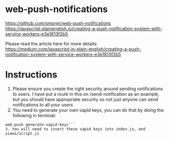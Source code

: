 # web-push-notifications

<https://github.com/smpnjn/web-push-notifications>
<https://javascript.plainenglish.io/creating-a-push-notification-system-with-service-workers-e3e1813f2b5>

Please read the article here for more details: https://medium.com/javascript-in-plain-english/creating-a-push-notification-system-with-service-workers-e3e1813f2b5

# Instructions
1. Please ensure you create the right security around sending notifications to users. I have put a route in this on /send-notification as an example, but you should have appropriate security so not just anyone can send notifications to all your users
2. You need to generate your own vapid keys, you can do that by doing the following in terminal:
```npm i web-push -g
web-push generate-vapid-keys```
3. You will need to insert these vapid keys into index.js, and views/script.js
